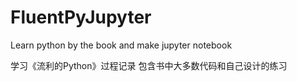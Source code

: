 # FluentPyJupyter
Learn python by the book and make jupyter notebook

学习《流利的Python》过程记录
包含书中大多数代码和自己设计的练习
